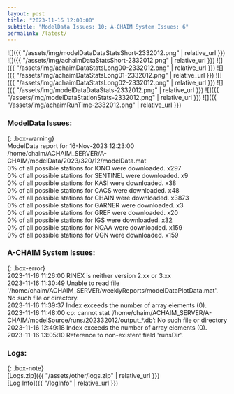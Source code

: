 ```yaml
---
layout: post
title: "2023-11-16 12:00:00"
subtitle: "ModelData Issues: 10; A-CHAIM System Issues: 6"
permalink: /latest/
---
```


![]({{ "/assets/img/modelDataDataStatsShort-2332012.png" | relative_url }})
![]({{ "/assets/img/achaimDataStatsShort-2332012.png" | relative_url }})
![]({{ "/assets/img/achaimDataStatsLong00-2332012.png" | relative_url }})
![]({{ "/assets/img/achaimDataStatsLong01-2332012.png" | relative_url }})
![]({{ "/assets/img/achaimDataStatsLong02-2332012.png" | relative_url }})
![]({{ "/assets/img/modelDataDataStats-2332012.png" | relative_url }})
![]({{ "/assets/img/modelDataStationStats-2332012.png" | relative_url }})
![]({{ "/assets/img/achaimRunTime-2332012.png" | relative_url }})


### ModelData Issues:  
  
{: .box-warning}  
 ModelData report for 16-Nov-2023 12:23:00   
 /home/chaim/ACHAIM_SERVER/A-CHAIM/modelData/2023/320/12/modelData.mat   
 0% of all possible stations for IONO were downloaded. x297   
 0% of all possible stations for SENTINEL were downloaded. x9   
 0% of all possible stations for KASI were downloaded. x38   
 0% of all possible stations for CACS were downloaded. x48   
 0% of all possible stations for CHAIN were downloaded. x3873   
 0% of all possible stations for GARNER were downloaded. x3   
 0% of all possible stations for GREF were downloaded. x20   
 0% of all possible stations for IGS were downloaded. x32   
 0% of all possible stations for NOAA were downloaded. x159   
 0% of all possible stations for QGN were downloaded. x159   
  
### A-CHAIM System Issues:  
  
{: .box-error}  
2023-11-16 11:26:00 RINEX is neither version 2.xx or 3.xx  
2023-11-16 11:30:49 Unable to read file '/home/chaim/ACHAIM_SERVER/weeklyReports/modelDataPlotData.mat'. No such file or directory.  
2023-11-16 11:39:37 Index exceeds the number of array elements (0).  
2023-11-16 11:48:00 cp: cannot stat ‘/home/chaim/ACHAIM_SERVER/A-CHAIM/modelSource/runs/202332012/output_*.db’: No such file or directory  
2023-11-16 12:49:18 Index exceeds the number of array elements (0).  
2023-11-16 13:05:10 Reference to non-existent field 'runsDir'.  

### Logs:  
  
{: .box-note}  
[Logs.zip]({{ "/assets/other/logs.zip" | relative_url }})  
[Log Info]({{ "/logInfo" | relative_url }})  
